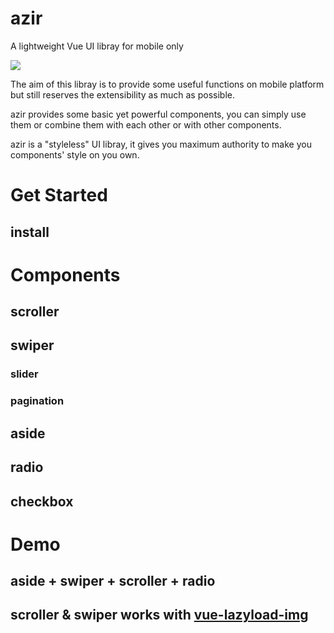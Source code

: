 # azir
A lightweight Vue UI libray for mobile only

![](http://ddragon.leagueoflegends.com/cdn/img/champion/splash/Azir_0.jpg)

The aim of this libray is to provide some useful functions on mobile platform but still reserves the extensibility as much as possible.

azir provides some basic yet powerful components, you can simply use them or combine them with each other or with other components.

azir is a "styleless" UI libray, it gives you maximum authority to make you components' style on you own.

# Get Started

## install

## 

# Components

## scroller

## swiper

### slider

### pagination

## aside

## radio

## checkbox


# Demo

## aside + swiper + scroller + radio

## scroller & swiper works with [vue-lazyload-img](https://github.com/JALBAA/vue-lazyload-img)
